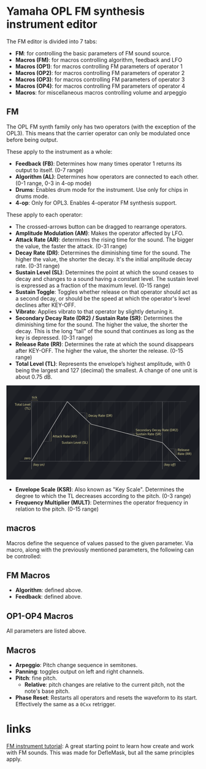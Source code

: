 # Yamaha OPL FM synthesis instrument editor

The FM editor is divided into 7 tabs:

- **FM**: for controlling the basic parameters of FM sound source.
- **Macros (FM)**: for macros controlling algorithm, feedback and LFO 
- **Macros (OP1)**: for macros controlling FM parameters of operator 1
- **Macros (OP2)**: for macros controlling FM parameters of operator 2
- **Macros (OP3)**: for macros controlling FM parameters of operator 3
- **Macros (OP4)**: for macros controlling FM parameters of operator 4
- **Macros**: for miscellaneous macros controlling volume and arpeggio

## FM

The OPL FM synth family only has two operators (with the exception of the OPL3). This means that the carrier operator can only be modulated once before being output.

These apply to the instrument as a whole:
- **Feedback (FB)**: Determines how many times operator 1 returns its output to itself. (0-7 range)
- **Algorithm (AL)**: Determines how operators are connected to each other. (0-1 range, 0-3 in 4-op mode)
- **Drums**: Enables drum mode for the instrument. Use only for chips in drums mode.
- **4-op**: Only for OPL3. Enables 4-operator FM synthesis support.

These apply to each operator:
- The crossed-arrows button can be dragged to rearrange operators.
- **Amplitude Modulation (AM)**: Makes the operator affected by LFO.
- **Attack Rate (AR)**: determines the rising time for the sound. The bigger the value, the faster the attack. (0-31 range)
- **Decay Rate (DR)**: Determines the diminishing time for the sound. The higher the value, the shorter the decay. It's the initial amplitude decay rate. (0-31 range)
- **Sustain Level (SL)**: Determines the point at which the sound ceases to decay and changes to a sound having a constant level. The sustain level is expressed as a fraction of the maximum level. (0-15 range)
- **Sustain Toggle**: Toggles whether release on that operator should act as a second decay, or should be the speed at which the operator's level declines after KEY-OFF.
- **Vibrato**: Applies vibrato to that operator by slightly detuning it.
- **Secondary Decay Rate (DR2) / Sustain Rate (SR)**: Determines the diminishing time for the sound. The higher the value, the shorter the decay. This is the long "tail" of the sound that continues as long as the key is depressed. (0-31 range)
- **Release Rate (RR)**: Determines the rate at which the sound disappears after KEY-OFF. The higher the value, the shorter the release. (0-15 range)
- **Total Level (TL)**: Represents the envelope’s highest amplitude, with 0 being the largest and 127 (decimal) the smallest. A change of one unit is about 0.75 dB.

![FM ADSR chart](FM-ADSRchart.png)

- **Envelope Scale (KSR)**: Also known as "Key Scale". Determines the degree to which the TL decreases according to the pitch. (0-3 range)
- **Frequency Multiplier (MULT)**: Determines the operator frequency in relation to the pitch. (0-15 range)

## macros

Macros define the sequence of values passed to the given parameter. Via macro, along with the previously mentioned parameters, the following can be controlled:

## FM Macros

- **Algorithm**: defined above.
- **Feedback**: defined above.
## OP1-OP4 Macros

All parameters are listed above.

## Macros

- **Arpeggio**: Pitch change sequence in semitones.
- **Panning**: toggles output on left and right channels.
- **Pitch**: fine pitch.
  - **Relative**: pitch changes are relative to the current pitch, not the note's base pitch.
- **Phase Reset**: Restarts all operators and resets the waveform to its start. Effectively the same as a `0Cxx` retrigger.


# links

[FM instrument tutorial](https://www.youtube.com/watch?v=wS8edjurjDw): A great starting point to learn how create and work with FM sounds. This was made for DefleMask, but all the same principles apply.

